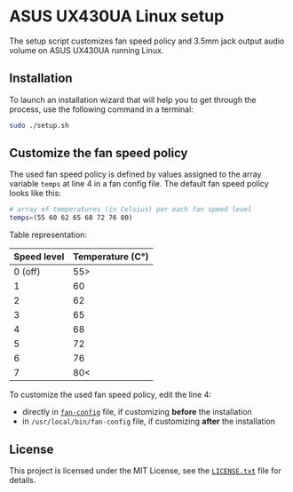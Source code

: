 # ASUS UX430UA Linux setup

The setup script customizes fan speed policy and 3.5mm jack output audio volume on ASUS UX430UA running Linux.

## Installation

To launch an installation wizard that will help you to get through the process, use the following command in a terminal:

```bash
sudo ./setup.sh
```

## Customize the fan speed policy

The used fan speed policy is defined by values assigned to the array variable `temps` at line 4 in a fan config file. The default fan speed policy looks like this:

```bash
# array of temperatures (in Celsius) per each fan speed level
temps=(55 60 62 65 68 72 76 80)
```

Table representation:

| Speed level   | Temperature (C°) |
| ------------- | ---------------- |
| 0 (off)       | 55>              |
| 1             | 60               |
| 2             | 62               |
| 3             | 65               |
| 4             | 68               |
| 5             | 72               |
| 6             | 76               |
| 7             | 80<              |

To customize the used fan speed policy, edit the line 4:

* directly in [`fan-config`](fan-config) file, if customizing **before** the installation
* in `/usr/local/bin/fan-config` file, if customizing **after** the installation

## License

This project is licensed under the MIT License, see the [`LICENSE.txt`](LICENSE.txt) file for details.
